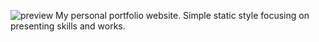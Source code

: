 ![preview](https://github.com/user-attachments/assets/09e7ad8e-f916-42bd-b6c6-c17e9530b213)
My personal portfolio website. Simple static style focusing on presenting skills and works.
